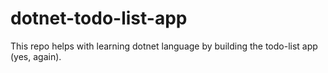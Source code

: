 # dotnet-todo-list-app
This repo helps with learning dotnet language by building the todo-list app (yes, again).
